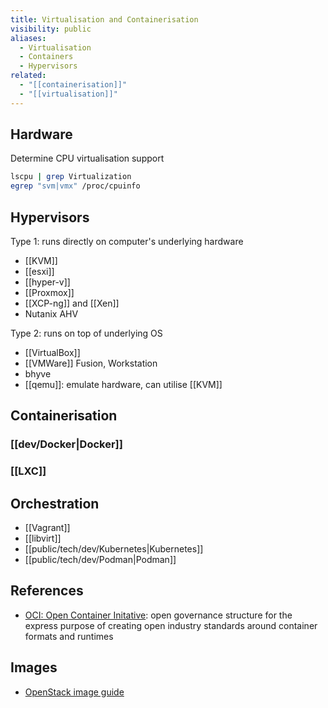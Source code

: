 ```yaml
---
title: Virtualisation and Containerisation
visibility: public
aliases:
  - Virtualisation
  - Containers
  - Hypervisors
related:
  - "[[containerisation]]"
  - "[[virtualisation]]"
---
```

## Hardware

Determine CPU virtualisation support

```bash
lscpu | grep Virtualization
egrep "svm|vmx" /proc/cpuinfo
```

## Hypervisors

Type 1: runs directly on computer's underlying hardware

- [[KVM]]
- [[esxi]]
- [[hyper-v]]
- [[Proxmox]]
- [[XCP-ng]] and [[Xen]]
- Nutanix AHV

Type 2: runs on top of underlying OS

- [[VirtualBox]]
- [[VMWare]] Fusion, Workstation
- bhyve
- [[qemu]]: emulate hardware, can utilise [[KVM]]

## Containerisation

### [[dev/Docker|Docker]]

### [[LXC]]


## Orchestration

- [[Vagrant]]
- [[libvirt]]
- [[public/tech/dev/Kubernetes|Kubernetes]]
- [[public/tech/dev/Podman|Podman]]


## References

- [OCI: Open Container Initative](https://opencontainers.org/): open governance structure for the express purpose of creating open industry standards around container formats and runtimes


## Images

- [OpenStack image guide](https://docs.openstack.org/image-guide/obtain-images.html)
